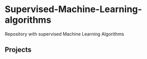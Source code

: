 # Supervised-Machine-Learning-algorithms
Repository with supervised Machine Learning Algorithms

## Projects

